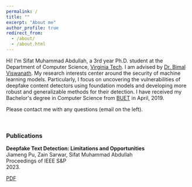 ```yaml
---
permalink: /
title: ""
excerpt: "About me"
author_profile: true
redirect_from: 
  - /about/
  - /about.html
---
```

<head>
<link rel="stylesheet" href="https://cdn.jsdelivr.net/npm/bootstrap@4.3.1/dist/css/bootstrap.min.css" integrity="sha384-ggOyR0iXCbMQv3Xipma34MD+dH/1fQ784/j6cY/iJTQUOhcWr7x9JvoRxT2MZw1T" crossorigin="anonymous">
</head>


Hi! I'm Sifat Muhammad Abdullah, a 3rd year Ph.D. student at the Department of Computer Science, [Virginia Tech](https://cs.vt.edu/). I am advised by [Dr. Bimal Viswanath](https://people.cs.vt.edu/vbimal/). My research interests center around the security of machine learning models. Particularly, I focus on uncovering the vulnerabilities of deepfake content detectors using foundation models and developing more robust and generalizable methods for their detection. I have received my Bachelor's degree in Computer Science from [BUET](https://cse.buet.ac.bd/) in April, 2019. 

Please contact me with any questions (email on the left).


<div>
<br>
<h3>Publications</h3>

<b>Deepfake Text Detection: Limitations and Opportunities</b>
<br>Jiameng Pu, Zain Sarwar, Sifat Muhammad Abdullah
<br>Proceedings of IEEE S&P
<br>2023.
<br>

<a href="https://arxiv.org/abs/2310.16191" class="btn-sm btn-success text-decoration-none">PDF</a> 

<br>
<br>






